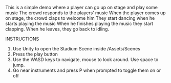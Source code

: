 This is a simple demo where a player can go up on stage and play some music
The crowd responds to the players’ music
When the player comes up on stage, the crowd claps to welcome him
They start dancing when he starts playing the music
When he finishes playing the music they start clapping.
When he leaves, they go back to idling.

INSTRUCTIONS
1. Use Unity to open the Stadium Scene inside /Assets/Scenes
2. Press the play button
3. Use the WASD keys to navigate, mouse to look around. Use space to jump.
4. Go near instruments and press P when prompted to toggle them on or off